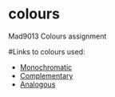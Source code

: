 # colours
Mad9013 Colours assignment

#Links to colours used:
* <a href="https://color.adobe.com/Colour-Assignment-Monochromatic-color-theme-8675238/">Monochromatic</a>
* <a href="https://color.adobe.com/cloud/aHR0cHM6Ly9jYy1hcGktYXNzZXRzLmFkb2JlLmlv/library/17d70fb2-5a38-4253-8dd3-0f06fb7d05b7/theme/a6376847-3518-4d36-8890-03d79998339b/">Complementary</a>
* <a href="https://color.adobe.com/cloud/aHR0cHM6Ly9jYy1hcGktYXNzZXRzLmFkb2JlLmlv/library/17d70fb2-5a38-4253-8dd3-0f06fb7d05b7/theme/d4ba12bf-0816-4da5-8bd4-ca41480a68ab/">Analogous</a>